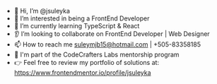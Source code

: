 - 👋 Hi, I’m @jsuleyka
- 👀 I’m interested in being a FrontEnd Developer
- 🌱 I’m currently learning TypeScript & React
- 👂 I’m looking to collaborate on FrontEnd Developer | Web Designer
- 📫 How to reach me suleymjb15@hotmail.com | +505-83358185
- 🤝 I'm part of the CodeCrafters Labs mentorship program
- 👉 Feel free to review my portfolio of solutions at: https://www.frontendmentor.io/profile/jsuleyka

<!---
jsuleyka/jsuleyka is a ✨ special ✨ repository because its `README.md` (this file) appears on your GitHub profile.
You can click the Preview link to take a look at your changes.
--->
